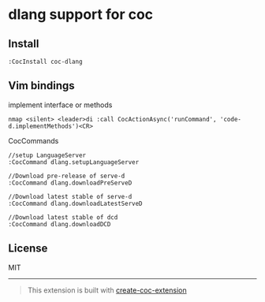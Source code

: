 # dlang support for coc

## Install

`:CocInstall coc-dlang`

## Vim bindings 

implement interface or methods
```
nmap <silent> <leader>di :call CocActionAsync('runCommand', 'code-d.implementMethods')<CR>
```
CocCommands
```
//setup LanguageServer 
:CocCommand dlang.setupLanguageServer 

//Download pre-release of serve-d 
:CocCommand dlang.downloadPreServeD 

//Download latest stable of serve-d 
:CocCommand dlang.downloadLatestServeD 

//Download latest stable of dcd 
:CocCommand dlang.downloadDCD 

```

## License

MIT

---

> This extension is built with [create-coc-extension](https://github.com/fannheyward/create-coc-extension)
